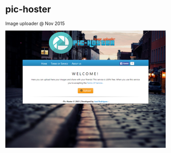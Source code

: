 # pic-hoster
 Image uploader @ Nov 2015

![alt text](https://github.com/ezzejr/pic-hoster/blob/master/i/3i1CLIy.png?raw=true)
